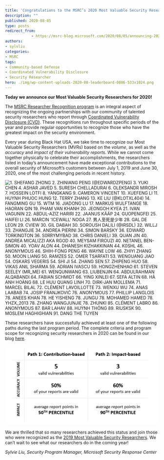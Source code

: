 ```yaml
---
title: 'Congratulations to the MSRC’s 2020 Most Valuable Security Researchers'
description: ""
published: 2020-08-05
type: posts
redirect_from:
            - https://msrc-blog.microsoft.com/2020/08/05/announcing-2020-msrc-most-valuable-security-researchers/
authors:
- sylvliu
categories:
- MSRC
tags:
- Community-based Defense
- Coordinated Vulnerability Disclosure
- Security Researcher
hero: ./img/wp-content-uploads-2020-08-leaderboard-0806-533x1024.png
---
```

<!-- wp:paragraph -->

**Today we announce our Most Valuable Security Researchers for 2020!**

<!-- /wp:paragraph -->

<!-- wp:paragraph -->

The [MSRC Researcher Recognition program](https://www.microsoft.com/msrc/researcher-recognition-program) is an integral aspect of recognizing the ongoing partnerships with our community of talented security researchers who report through [Coordinated Vulnerability Disclosure (CVD)](https://www.microsoft.com/msrc/cvd). These recognitions run throughout specific periods of the year and provide regular opportunities to recognize those who have the greatest impact on the security environment.

<!-- /wp:paragraph -->

<!-- wp:paragraph -->

Every year during Black Hat USA, we take time to recognize our Most Valuable Security Researchers (MVRs) based on the _volume_, as well as the _accuracy_ and _impact of their vulnerability reports_. While we cannot come together physically to celebrate their accomplishments, the researchers listed in today’s announcement have made exceptional contributions to the overall security of Microsoft’s customers between July 1, 2019 and June 30, 2020, one of the most challenging periods in recent history.

<!-- /wp:paragraph -->

<!-- wp:image {"align":"center","id":12104,"width":591,"height":1136,"sizeSlug":"large"} -->

![1. SHEFANG ZHONG
2. ZHINIANG PENG (@EDWARDZPENG)
3. YUKI CHEN
4. ASHAR JAVED
5. SURESH CHELLADURAI
6. OLEKSANDR MIROSH
7. HOSSEIN LOTFI
8. YANGKANG
9. CAMERON VINCENT
10. XUEFENG LI
11. HUYNH PHUOC HUNG
12. TERRY ZHANG
13. KE LIU (@KLOTXL404)
14. FANGMING GU
15. WTM
16. JIADONG LU
17. MARKUS WULFTANGE
18. HAORAN QIN
19. PHAM VAN KHANH
20. JEONGOH KYEA
21. IVAN VAGUNIN
22. ABDUL-AZIZ HARIRI
22. JAANUS KÄÄP
24. GUOPENGFEI
25. HAIFEI LI
26. MARCIN 'ICEWALL' NOGA
27. 男人至死是少年
28. GAL DE LEON
29. CVIEW
30. GIL DABAH
30. SOROUSH DALILI (@IRSDL)
32. WILLJ
33. ZHANGJIE
34. ANDREA PIERINI
34. SIMON BARSKY
36. EDWARD TORKINGTON
36. S0RRYMYBAD
38. CHRIS DANIELI 
39. QUAN JIN
40. ANDREA MICALIZZI AKA RGOD
40. MEYSAM FIROUZI
40. NETANEL BEN-SIMON
40. YOAV ALON
44. DHANESH KIZHAKKINAN
44. K0SHL
46. ANONYMOUS
46. SHIH-FONG PENG 
46. WAYNE LOW
46. ZHIYI ZHANG
50. MOON LIANG
50. RAMZES
52. OMER TSARFATI
53. WENGUANG JIAO
54. OSKARS VEGERIS
54. SHI JI
54. ZHANG SEN
57. ZHIPENG HUO
58. VIKAS ANIL SHARMA
59. ADRIAN IVASCU
59. HONGZHENHAO
61. STEVEN SEELEY (MR_ME) 
61. WENQUNWANG
63. LIUBENJIN
64. ABDULRAHMAN ALQABANDI
64. FABIAN SCHMIDT
66. YING XINLEI
67. SEFA ALTIN
68. HÀ ANH HOÀNG
68. LE HUU QUANG LINH
70. DIRK-JAN MOLLEMA
71. MARCEL BILAL
72. CLÉMENT LAVOILLOTTE
73. WENXU WU
74. ANAS LAABAB
74. JOSIP FRANJKOVIĆ
76. ANONYMOUS
77. PHILLIP LANGLOIS
78. ANEES KHAN
78. HE YISHENG
78. JUNGU
78. MOHAMED HAMED 
78. YHZX_2013
78. ZHANG WANGJUNJIE
78. ZHUNKI 
85. CLÉMENT LABRO
86. ANONYMOUS
87. BAR LAHAV
88. HUỲNH THÔNG
89. RIUSKSK
90. MOSLEM HAGHIGHIAN
91. DANG THE TUYEN](./img/wp-content-uploads-2020-08-leaderboard-0806-533x1024.png)

<!-- /wp:image -->

<!-- wp:paragraph -->

These researchers have successfully achieved at least one of the following paths during the last program period. The complete criteria and program scope for recognizing security researchers in 2020 can be found in our blog [here](https://msrc-blog.microsoft.com/2020/02/03/recognizing-security-researchers-in-2020/).

<!-- /wp:paragraph -->

<!-- wp:image {"id":12069,"width":422,"height":217,"sizeSlug":"large"} -->

![](./img/wp-content-uploads-2020-07-criteria.png)

<!-- /wp:image -->

<!-- wp:paragraph -->

We are thrilled that so many researchers achieved this status and join those who were recognized as the [2019 Most Valuable Security Researchers](https://msrc-blog.microsoft.com/2019/08/07/announcing-2019-msrc-most-valuable-security-researchers/). We can’t wait to see what our researchers do in the coming year!

<!-- /wp:paragraph -->

<!-- wp:paragraph -->

_Sylvie Liu, Security Program Manager, Microsoft Security Response Center_

<!-- /wp:paragraph -->
